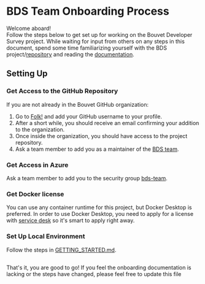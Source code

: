 # BDS Team Onboarding Process

Welcome aboard!  
Follow the steps below to get set up for working on the Bouvet Developer Survey project.
While waiting for input from others on any steps in this document, spend some time familiarizing yourself with the BDS project/[repository](https://github.com/bouvet/bouvet-developer-survey) and reading the [documentation](DOCUMENTATION.md).

## Setting Up

### Get Access to the GitHub Repository

If you are not already in the Bouvet GitHub organization:

1. Go to [Folk!](https://bouvet.catalystone.com/) and add your GitHub username to your profile.
2. After a short while, you should receive an email confirming your addition to the organization.
3. Once inside the organization, you should have access to the project repository.
4. Ask a team member to add you as a maintainer of the [BDS team](https://github.com/orgs/bouvet/teams/bouvet-developer-survey-team).

### Get Access in Azure

Ask a team member to add you to the security group [bds-team](https://portal.azure.com/).

### Get Docker license
You can use any container runtime for this project, but Docker Desktop is preferred. 
In order to use Docker Desktop, you need to apply for a license with [service desk](bds.bouvet.no) so it's smart to apply right away.

### Set Up Local Environment

Follow the steps in [GETTING_STARTED.md](GETTING_STARTED.md).

##

That's it, you are good to go! If you feel the onboarding documentation is lacking or the steps have changed, please
feel free to update this file
